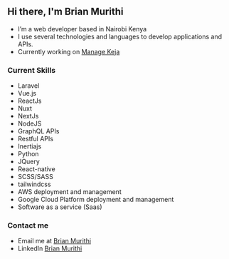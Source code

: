 ## Hi there, I'm Brian Murithi

-  I’m a web developer based in Nairobi Kenya
-  I use several technologies and languages to develop applications and APIs.
-  Currently working on [Manage Keja](http://managekeja.com) 
### Current Skills
- Laravel
- Vue.js
- ReactJs
- Nuxt
- NextJs
- NodeJS
- GraphQL APIs
- Restful APIs
- Inertiajs
- Python
- JQuery
- React-native
- SCSS/SASS
- tailwindcss
- AWS deployment and management
- Google Cloud Platform deployment and management
- Software as a service (Saas)
### Contact me
-  Email me at [Brian Murithi](mailto:brianmurithi65@gmail.com?subject=[Github])
-  LinkedIn [Brian Murithi](https://www.linkedin.com/in/brian-murithi-97ba53164/)


<!--
**brianmureithi/brianmureithi** is a ✨ _special_ ✨ repository because its `README.md` (this file) appears on your GitHub profile.

Here are some ideas to get you started:

- 🔭 I’m currently working on ...
-  I’m currently learning ...
- 👯 I’m looking to collaborate on ...
- 🤔 I’m looking for help with ...
- 💬 Ask me about ...
- 📫 How to reach me: ...
- 😄 Pronouns: ...
- ⚡ Fun fact: ...
-->
